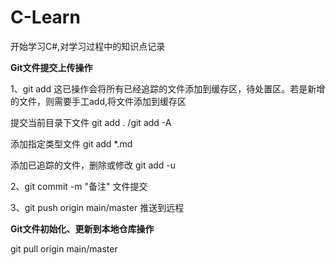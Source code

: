 # C-Learn
开始学习C#,对学习过程中的知识点记录



**Git文件提交上传操作**

1、git add    这已操作会将所有已经追踪的文件添加到缓存区，待处置区。若是新增的文件，则需要手工add,将文件添加到缓存区

 提交当前目录下文件 git add . /git add -A

 添加指定类型文件 git add *.md

添加已追踪的文件，删除或修改 git add -u

2、git commit -m  "备注"     文件提交

3、git push origin main/master  推送到远程





**Git文件初始化、更新到本地仓库操作**



git pull origin main/master



